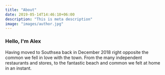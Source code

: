 ```yaml
---
title: "About"
date: 2019-05-14T14:46:10+06:00
description: "This is meta description"
image: "images/author.jpg"
---
```


### Hello, I'm Alex

Having moved to Southsea back in December 2018 right opposite the common we fell in love with the town. From the many independent restaurants and stores, to the fantastic beach and common we felt at home in an instant. 
